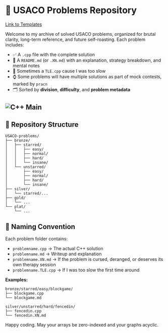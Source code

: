 # 🐄 USACO Problems Repository

[Link to Templates](https://github.com/Quantum-Kayak/USACO-problems/blob/main/templates.cpp)


Welcome to my archive of solved USACO problems, organized for brutal clarity, long-term reference, and future self-roasting. Each problem includes:

- ✅ A `.cpp` file with the complete solution
- 🧠 A `README.md` (or `.XN.md`) with an explanation, strategy breakdown, and mental notes
- 🦥 Sometimes a `TLE.cpp` cause I was too slow
- ⌚ Some problems will have multiple solutions as part of mock contests, marked by `pracn`
- 🗂 Sorted by **division**, **difficulty**, and **problem metadata**
  
![C++ Main](https://img.shields.io/badge/-main-blue?logo=cplusplus&logoColor=white&label=C%2B%2B)
---

## 📁 Repository Structure

```text
USACO-problems/
├── bronze/
│   ├── starred/
│   │   ├── easy/
│   │   ├── normal/
│   │   ├── hard/
│   │   └── insane/
│   └── unstarred/
│       ├── easy/
│       ├── normal/
│       ├── hard/
│       └── insane/
├── silver/
│   └── starred/...
├── gold/
│   └── ...
└── plat/
    └── ...
```
## 🎯 Naming Convention

Each problem folder contains:

- `problemname.cpp` → The actual C++ solution  
- `problemname.md` → Writeup and explanation  
- `problemname.XN.md` → If the problem is cursed, deranged, or deserves its own therapy session
- `problemname.TLE.cpp` → If I was too slow the first time around

**Examples:**
```text
bronze/starred/easy/blockgame/
├── blockgame.cpp
└── blockgame.md

silver/unstarred/hard/fencedin/
├── fencedin.cpp
└── fencedin.XN.md
```
Happy coding. May your arrays be zero-indexed and your graphs acyclic.
